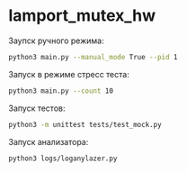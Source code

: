 # lamport_mutex_hw

Заупск ручного режима:
```bash
python3 main.py --manual_mode True --pid 1
```

Запуск в режиме стресс теста:
```bash
python3 main.py --count 10
```

Запуск тестов:
```bash
python3 -m unittest tests/test_mock.py
```

Запуск анализатора:
```bash
python3 logs/loganylazer.py
```
